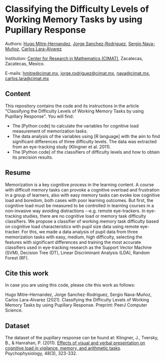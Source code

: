 # Classifying the Difficulty Levels of Working Memory Tasks by using Pupillary Response
Authors: [Hugo Mitre-Hernandez](http://scholar.google.com/citations?user=TjQqDSIAAAAJ&hl=en), [Jorge Sanchez-Rodriguez](https://scholar.google.com/citations?user=1hWlnBoAAAAJ&hl=en), [Sergio Nava-Muñoz](https://scholar.google.com/citations?user=Fc9sxKgAAAAJ&hl=en&authuser=1&oi=ao), [Carlos Lara-Alvarez](https://scholar.google.com.mx/citations?user=LwK9CQ8AAAAJ&hl=es)

Institution: [Center for Research in Mathematics (CIMAT)](http://www.cimat.mx/en), Zacatecas, Zacatecas, Mexico.

E-mails: hmitre@cimat.mx, jorge.rodriguez@cimat.mx, nava@cimat.mx, carlos.lara@cimat.mx 

## Content
This repository contains the code and its instructions in the article "Classifying the Difficulty Levels of Working Memory Tasks by using Pupillary Response". You will find:
- The [Python code] to calculate the variables for cognitive load measurement of memorization tasks. 
- The data analysis of the variables using [R language] with the aim to find significant differences of three difficulty levels. The data was extracted from an eye-tracking study (Klingner et al. 2011).
- The [Python code] of the classifiers of difficulty levels and how to obtain its precision results.

## Resume
Memorization is a key cognitive process in the learning content. A course with difficult memory tasks can provoke a cognitive overload and frustration in a group of learners, also with easy memory tasks can evoke low cognitive load and boredom, both cases with poor learning outcomes. But first, the cognitive load must be measured to be controlled in learning courses in a non-invasive way avoiding distractions --e.g. remote eye-trackers. In eye-tracking studies, there are no cognitive load or memory task difficulty classifiers. We propose a classifier of working memory task difficulty based on cognitive load characteristics with pupil size data using remote eye-tracker. For this, we made a data analysis of pupil data from three memorization tasks with easy, medium, high difficulty, selecting the features with significant differences and training the most accurate classifiers used in eye-tracking research as the Support Vector Machine (SVM), Decision Tree (DT), Linear Discriminant Analysis (LDA), Random Forest (RF).

## Cite this work
In case you are using this code, please cite this work as follows:

Hugo Mitre-Hernandez, Jorge Sanchez-Rodriguez, Sergio Nava-Muñoz, Carlos Lara-Alvarez (2021). Classifying the Difficulty Levels of Working Memory Tasks by using Pupillary Response. Preprint: PeerJ Computer Science.

## Dataset
The dataset of the pupillary response can be found at:
Klingner, J., Tversky, B., & Hanrahan, P. (2011). [Effects of visual and verbal presentation on cognitive load in vigilance, memory, and arithmetic tasks](https://onlinelibrary.wiley.com/doi/abs/10.1111/j.1469-8986.2010.01069.x). Psychophysiology, 48(3), 323-332.
